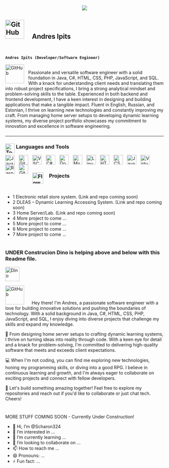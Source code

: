 <h1 align="center">
    <img src="https://readme-typing-svg.herokuapp.com/?font=Righteous&size=35&center=true&vCenter=true&width=500&height=70&duration=4000&lines=Hi+There!+👋;+I'm+Andres+Ipits!;" />
</h1>

## <img align="centre" alt="GitHub" width="60px" style="padding-right:20px;" src="https://static.wikia.nocookie.net/tamagotchi/images/a/ab/Kuchipatchi_sprite_app1.png/revision/latest?cb=20140311014725" /> Andres Ipits 
<br />

**`Andres Ipits (Developer/Software Engineer)`**

<img align="left" alt="GitHub" width="60px" style="padding-right:10px;" src="https://bmcdn.nl/assets/weather-icons/v3.0/fill/svg/pollen-tree.svg" />
<br /> 
Passionate and versatile software engineer with a solid foundation in Java, C#, HTML, CSS, PHP, JavaScript, and SQL. With a knack for understanding client needs and translating them into robust project specifications, I bring a strong analytical mindset and problem-solving skills to the table. Experienced in both backend and frontend development, I have a keen interest in designing and building applications that make a tangible impact. Fluent in English, Russian, and Estonian, I thrive on learning new technologies and constantly improving my craft. From managing home server setups to developing dynamic learning systems, my diverse project portfolio showcases my commitment to innovation and excellence in software engineering.

###

---

### <img align="left" alt="ToolBox" width="30px" style="padding-right:1px;" src="https://em-content.zobj.net/source/telegram/386/toolbox_1f9f0.webp"/> Languages and Tools

<img align="left" alt="Java" width="30px" style="padding-right:10px;" src="https://cdn.jsdelivr.net/gh/devicons/devicon/icons/java/java-original.svg"/>
<img align="left" alt="Git" width="30px" style="padding-right:10px;" src="https://cdn.jsdelivr.net/gh/devicons/devicon/icons/git/git-original.svg" />
<img align="left" alt="VSCode" width="30px" style="padding-right:10px;" src="https://files.svgcdn.io/skill-icons/vscode-dark.svg" />
<img align="left" alt="C#" width="30px" style="padding-right:10px;" src="https://files.svgcdn.io/vscode-icons/file-type-csharp2.svg" />
<img align="left" alt="DockerContainer" width="30px" style="padding-right:10px;" src="https://files.svgcdn.io/vscode-icons/file-type-docker2.svg" />
<img align="left" alt="MySQL" width="30px" style="padding-right:10px;" src="https://files.svgcdn.io/vscode-icons/file-type-mysql.svg" />
<img align="left" alt="Linux" width="30px" style="padding-right:10px;" src="https://cdn.jsdelivr.net/gh/devicons/devicon/icons/linux/linux-original.svg" />
<img align="left" alt="HTML" width="30px" style="padding-right:10px;" src="https://cdn.jsdelivr.net/gh/devicons/devicon/icons/html5/html5-plain.svg" />
<img align="left" alt="CSS" width="30px" style="padding-right:10px;" src="https://cdn.jsdelivr.net/gh/devicons/devicon/icons/css3/css3-plain.svg" />
<img align="left" alt="JavaScript" width="30px" style="padding-right:10px;" src="https://cdn.jsdelivr.net/gh/devicons/devicon/icons/javascript/javascript-plain.svg" />
<img align="left" alt="VirtualMachine" width="30px" style="padding-right:10px;" src="https://cdn.iconscout.com/icon/premium/png-512-thumb/virtual-10639770-8615231.png?f=webp&w=512" />
<img align="left" alt="RaspberryPi" width="30px" style="padding-right:10px;" src="https://cdn.iconscout.com/icon/free/png-512/free-raspberrypi-3521665-2945109.png?f=webp&w=512" />
<img align="left" alt="GitHub" width="30px" style="padding-right:10px;" src="https://cdn.jsdelivr.net/gh/devicons/devicon/icons/github/github-original.svg" />
<br />

#

### <img align="left" alt="Flower" width="35px" style="padding-right:15px;" src="https://fonts.gstatic.com/s/e/notoemoji/latest/1f331/512.webp"/> Projects 
<br /> 

- 1 Electronic retail store system. (Link and repo coming soon)
- 2 DLEAS – Dynamic Learning Accessing System. (Link and repo coming soon)
- 3 Home Server/Lab. (Link and repo coming soon)
- 4 More project to come ...
- 5 More project to come ...
- 6 More project to come ...
- 7 More project to come ...

#

### UNDER Construcion Dino is helping above and below with this Readme file.
<img alt="Dino" width="45px" style="padding-right:10px;" src="https://fonts.gstatic.com/s/e/notoemoji/latest/1f996/512.webp" />
<br /> 

<img align="centre" alt="GitHub" width="60px" style="padding-right:20px;" src="https://c.tenor.com/XRTmy5DN1pYAAAAC/tenor.gif" /> Hey there! I'm Andres, a passionate software engineer with a love for building innovative solutions and pushing the boundaries of technology. With a solid background in Java, C#, HTML, CSS, PHP, JavaScript, and SQL, I enjoy diving into diverse projects that challenge my skills and expand my knowledge.

🚀 From designing home server setups to crafting dynamic learning systems, I thrive on turning ideas into reality through code. With a keen eye for detail and a knack for problem-solving, I'm committed to delivering high-quality software that meets and exceeds client expectations.

💻 When I'm not coding, you can find me exploring new technologies, honing my programming skills, or diving into a good RPG. I believe in continuous learning and growth, and I'm always eager to collaborate on exciting projects and connect with fellow developers.

🌟 Let's build something amazing together! Feel free to explore my repositories and reach out if you'd like to collaborate or just chat tech. Cheers!

#
MORE STUFF COMING SOON - Currently Under Construction!
- 👋 Hi, I’m @Scharon324
- 👀 I’m interested in ...
- 🌱 I’m currently learning ...
- 💞️ I’m looking to collaborate on ...
- 📫 How to reach me ...
- 😄 Pronouns: ...
- ⚡ Fun fact: ...

<!---
Scharon324/Scharon324 is a ✨ special ✨ repository because its `README.md` (this file) appears on your GitHub profile.
You can click the Preview link to take a look at your changes.
--->
